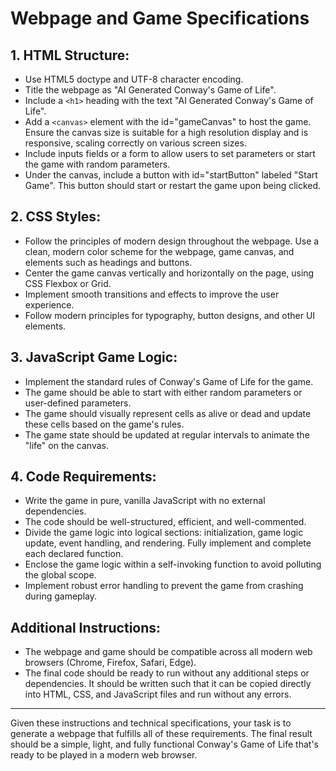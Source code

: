 # Webpage and Game Specifications

## 1. HTML Structure:

- Use HTML5 doctype and UTF-8 character encoding.
- Title the webpage as "AI Generated Conway's Game of Life".
- Include a `<h1>` heading with the text "AI Generated Conway's Game of Life".
- Add a `<canvas>` element with the id="gameCanvas" to host the game. Ensure the canvas size is suitable for a high resolution display and is responsive, scaling correctly on various screen sizes.
- Include inputs fields or a form to allow users to set parameters or start the game with random parameters.
- Under the canvas, include a button with id="startButton" labeled "Start Game". This button should start or restart the game upon being clicked.

## 2. CSS Styles:

- Follow the principles of modern design throughout the webpage. Use a clean, modern color scheme for the webpage, game canvas, and elements such as headings and buttons.
- Center the game canvas vertically and horizontally on the page, using CSS Flexbox or Grid.
- Implement smooth transitions and effects to improve the user experience.
- Follow modern principles for typography, button designs, and other UI elements.

## 3. JavaScript Game Logic:

- Implement the standard rules of Conway's Game of Life for the game.
- The game should be able to start with either random parameters or user-defined parameters.
- The game should visually represent cells as alive or dead and update these cells based on the game's rules.
- The game state should be updated at regular intervals to animate the "life" on the canvas.

## 4. Code Requirements:

- Write the game in pure, vanilla JavaScript with no external dependencies.
- The code should be well-structured, efficient, and well-commented.
- Divide the game logic into logical sections: initialization, game logic update, event handling, and rendering. Fully implement and complete each declared function.
- Enclose the game logic within a self-invoking function to avoid polluting the global scope.
- Implement robust error handling to prevent the game from crashing during gameplay.

## Additional Instructions:

- The webpage and game should be compatible across all modern web browsers (Chrome, Firefox, Safari, Edge).
- The final code should be ready to run without any additional steps or dependencies. It should be written such that it can be copied directly into HTML, CSS, and JavaScript files and run without any errors.

---

Given these instructions and technical specifications, your task is to generate a webpage that fulfills all of these requirements. The final result should be a simple, light, and fully functional Conway's Game of Life that's ready to be played in a modern web browser.
